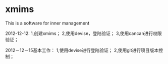 xmims
=====

This is a software for inner management

2012-12-12: 
1,创建xmims；
2,使用devise，登陆验证；
3,使用cancan进行权限验证；

2012－12－15基本工作：
1,使用devise进行登陆验证；
2,使用git进行项目版本控制；